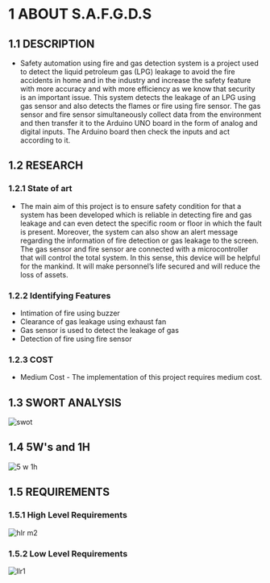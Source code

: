 # 1 ABOUT S.A.F.G.D.S

## 1.1 DESCRIPTION

* Safety automation using fire and gas detection system is a project used to detect the liquid petroleum gas (LPG) leakage to avoid the fire accidents in home and in the industry and increase the safety feature with more accuracy and with more efficiency as we know that security is an important issue. This system detects the leakage of an LPG using gas sensor and also detects the flames or fire using fire sensor. The gas sensor and fire sensor simultaneously collect data from the environment and then transfer it to the Arduino UNO board in the form of analog and digital inputs. The Arduino board then check the inputs and act according to it.

## 1.2 RESEARCH

### 1.2.1 State of art 

* The main aim of this project is to ensure safety condition for that a system has been developed which is reliable in detecting fire and gas leakage and can even detect the specific room or floor in which the fault is present. Moreover, the system can also show an alert message regarding the information of fire detection or gas leakage to the screen. The gas sensor and fire sensor are connected with a microcontroller that will control the total system. In this sense, this device will be helpful for the mankind.
It will make personnel’s life secured and will reduce the loss of assets.

### 1.2.2 Identifying Features

* Intimation of fire using buzzer
* Clearance of gas leakage using exhaust fan
* Gas sensor is used to detect the leakage of gas
* Detection of fire using fire sensor

### 1.2.3 COST

* Medium Cost - The implementation of this project requires medium cost.

## 1.3 SWORT ANALYSIS 

![swot](https://user-images.githubusercontent.com/98836479/157179249-2f584993-f2b6-44e2-8d15-4258735f87e1.PNG)

## 1.4 5W's and 1H

![5 w 1h](https://user-images.githubusercontent.com/98836479/157187234-d9c7156e-2c0e-4cd8-8e73-3da7ca945285.PNG)

## 1.5 REQUIREMENTS

### 1.5.1 High Level Requirements

![hlr m2](https://user-images.githubusercontent.com/98836479/157198543-d032f881-6c51-4305-b3b8-9913f08c9910.PNG)

### 1.5.2 Low Level Requirements

![llr1](https://user-images.githubusercontent.com/98836479/157198574-7f8ee5f3-c80f-42df-a950-ac564e4b242a.PNG)





